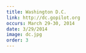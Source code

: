 ```yaml
---
title: Washington D.C.
link: http://dc.gopilot.org
occurs: March 29-30, 2014
date: 3/29/2014
image: dc.jpg
order: 3
---
```


